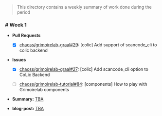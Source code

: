 > This directory contains a weekly summary of work done during the period


### # Week 1

- **Pull Requests**

    - [x] [chaoss/grimoirelab-graal#29](https://github.com/chaoss/grimoirelab-graal/pull/29): [colic] Add support of scancode_cli to colic backend  

- **Issues**

    - [x] [chaoss/grimoirelab-graal#27](https://github.com/chaoss/grimoirelab-graal/issues/27): [colic] Add scancode_cli option to CoLic Backend
    - [ ] [chaoss/grimoirelab-tutorial#84](https://github.com/chaoss/grimoirelab-tutorial/issues/84): [components] How to play with Grimoirelab components


- **Summary:** [TBA](./week1/readme.md)
- **blog-post:** [TBA]()
